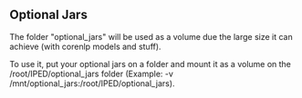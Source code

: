 ## Optional Jars

The folder "optional_jars" will be used as a volume due the large size it can achieve (with corenlp models and stuff). 

To use it, put your optional jars on a folder and mount it as a volume on the /root/IPED/optional_jars folder (Example: -v /mnt/optional_jars:/root/IPED/optional_jars).
